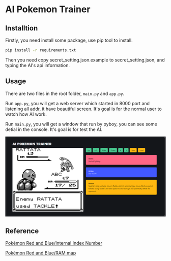 # AI Pokemon Trainer

## Installtion

Firstly, you need install some package, use pip tool to install.

```bash
pip install -r requirements.txt
```

Then you need copy secret_setting.json.example to secret_setting.json, and typing the AI's api information.

## Usage

There are two files in the root folder, `main.py` and `app.py`.

Run `app.py`, you will get a web server which started in 8000 port and listening all addr, it have beautiful screen. It's goal is for the normal user to watch how AI work.

Run `main.py`, you will get a window that run by pyboy, you can see some detial in the console. It's goal is for test the AI.

![](./docs/img.png)

## Reference

[Pokémon Red and Blue/Internal Index Number](https://tcrf.net/Pok%C3%A9mon_Red_and_Blue/Internal_Index_Number)

[Pokémon Red and Blue/RAM map](https://datacrystal.tcrf.net/wiki/Pok%C3%A9mon_Red_and_Blue/RAM_map)